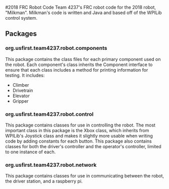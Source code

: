 #2018 FRC Robot Code
Team 4237's FRC robot code for the 2018 robot, "Milkman". Milkman's code is written and Java and based off of the WPILib control system.

## Packages
### org.usfirst.team4237.robot.components

This package contains the class files for each primary component used on the robot.
Each component's class inherits the Component interface to ensure that each class includes a method for printing information for testing.
It includes:
* Climber
* Drivetrain
* Elevator
* Gripper

### org.usfirst.team4237.robot.control

This package contains classes for use in controlling the robot.
The most important class in this package is the Xbox class, which inherits from WPILib's Joystick class and makes it slightly more usable when writing code by adding constants for each button.
This package also contains classes for both the driver's controller and the operator's controller, limited to one instance of each.

### org.usfirst.team4237.robot.network
This package contains classes for use in communicating between the robot, the driver station, and a raspberry pi.

